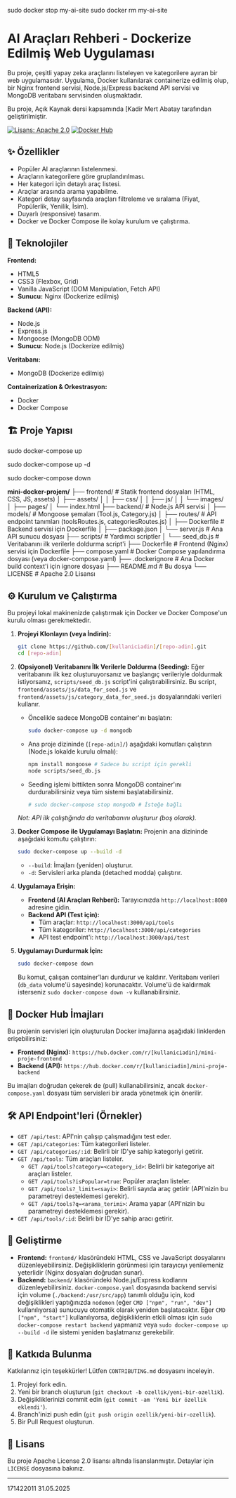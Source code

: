 sudo docker stop my-ai-site
sudo docker rm my-ai-site

# AI Araçları Rehberi - Dockerize Edilmiş Web Uygulaması

Bu proje, çeşitli yapay zeka araçlarını listeleyen ve kategorilere ayıran bir web uygulamasıdır. Uygulama, Docker kullanılarak containerize edilmiş olup, bir Nginx frontend servisi, Node.js/Express backend API servisi ve MongoDB veritabanı servisinden oluşmaktadır.

Bu proje, Açık Kaynak dersi kapsamında [Kadir Mert Abatay tarafından geliştirilmiştir.

[![Lisans: Apache 2.0](https://img.shields.io/badge/Lisans-Apache%202.0-blue.svg)](https://opensource.org/licenses/Apache-2.0)
[![Docker Hub](https://img.shields.io/docker/pulls/kullaniciadin/mini-proje-frontend.svg)](https://hub.docker.com/r/[kullaniciadin]/mini-proje-frontend) <!-- Docker Hub linkini güncelle -->

<!-- İstersen backend imajı için de bir badge ekleyebilirsin -->

## ✨ Özellikler

* Popüler AI araçlarının listelenmesi.
* Araçların kategorilere göre gruplandırılması.
* Her kategori için detaylı araç listesi.
* Araçlar arasında arama yapabilme.
* Kategori detay sayfasında araçları filtreleme ve sıralama (Fiyat, Popülerlik, Yenilik, İsim).
* Duyarlı (responsive) tasarım.
* Docker ve Docker Compose ile kolay kurulum ve çalıştırma.

## 🚀 Teknolojiler

**Frontend:**

* HTML5
* CSS3 (Flexbox, Grid)
* Vanilla JavaScript (DOM Manipulation, Fetch API)
* **Sunucu:** Nginx (Dockerize edilmiş)

**Backend (API):**

* Node.js
* Express.js
* Mongoose (MongoDB ODM)
* **Sunucu:** Node.js (Dockerize edilmiş)

**Veritabanı:**

* MongoDB (Dockerize edilmiş)

**Containerization & Orkestrasyon:**

* Docker
* Docker Compose

## 🏗️ Proje Yapısı

sudo docker-compose up

sudo docker-compose up -d

sudo docker-compose down

**mini-docker-projem/**
├── frontend/ # Statik frontend dosyaları (HTML, CSS, JS, assets)
│ ├── assets/
│ │ ├── css/
│ │ ├── js/
│ │ └── images/
│ ├── pages/
│ └── index.html
├── backend/ # Node.js API servisi
│ ├── models/ # Mongoose şemaları (Tool.js, Category.js)
│ ├── routes/ # API endpoint tanımları (toolsRoutes.js, categoriesRoutes.js)
│ ├── Dockerfile # Backend servisi için Dockerfile
│ ├── package.json
│ └── server.js # Ana API sunucu dosyası
├── scripts/ # Yardımcı scriptler
│ └── seed\_db.js # Veritabanını ilk verilerle doldurma script'i
├── Dockerfile # Frontend (Nginx) servisi için Dockerfile
├── compose.yaml # Docker Compose yapılandırma dosyası (veya docker-compose.yaml)
├── .dockerignore # Ana Docker build context'i için ignore dosyası
├── README.md # Bu dosya
└── LICENSE # Apache 2.0 Lisansı



## ⚙️ Kurulum ve Çalıştırma

Bu projeyi lokal makinenizde çalıştırmak için Docker ve Docker Compose'un kurulu olması gerekmektedir.

1. **Projeyi Klonlayın (veya İndirin):**

   ```bash
   git clone https://github.com/[kullaniciadin]/[repo-adin].git
   cd [repo-adin]
   ```
2. **(Opsiyonel) Veritabanını İlk Verilerle Doldurma (Seeding):**
   Eğer veritabanını ilk kez oluşturuyorsanız ve başlangıç verileriyle doldurmak istiyorsanız, `scripts/seed_db.js` script'ini çalıştırabilirsiniz. Bu script, `frontend/assets/js/data_for_seed.js` ve `frontend/assets/js/category_data_for_seed.js` dosyalarındaki verileri kullanır.

   * Öncelikle sadece MongoDB container'ını başlatın:
     ```bash
     sudo docker-compose up -d mongodb
     ```
   * Ana proje dizininde (`[repo-adin]/`) aşağıdaki komutları çalıştırın (Node.js lokalde kurulu olmalı):
     ```bash
     npm install mongoose # Sadece bu script için gerekli
     node scripts/seed_db.js
     ```
   * Seeding işlemi bittikten sonra MongoDB container'ını durdurabilirsiniz veya tüm sistemi başlatabilirsiniz.
     ```bash
     # sudo docker-compose stop mongodb # İsteğe bağlı
     ```

   *Not: API ilk çalıştığında da veritabanını oluşturur (boş olarak).*
3. **Docker Compose ile Uygulamayı Başlatın:**
   Projenin ana dizininde aşağıdaki komutu çalıştırın:

   ```bash
   sudo docker-compose up --build -d
   ```

   * `--build`: İmajları (yeniden) oluşturur.
   * `-d`: Servisleri arka planda (detached modda) çalıştırır.
4. **Uygulamaya Erişin:**

   * **Frontend (AI Araçları Rehberi):** Tarayıcınızda `http://localhost:8080` adresine gidin.
   * **Backend API (Test için):**
     * Tüm araçlar: `http://localhost:3000/api/tools`
     * Tüm kategoriler: `http://localhost:3000/api/categories`
     * API test endpoint'i: `http://localhost:3000/api/test`
5. **Uygulamayı Durdurmak İçin:**

   ```bash
   sudo docker-compose down
   ```

   Bu komut, çalışan container'ları durdurur ve kaldırır. Veritabanı verileri (`db_data` volume'ü sayesinde) korunacaktır. Volume'ü de kaldırmak isterseniz `sudo docker-compose down -v` kullanabilirsiniz.

## 🐳 Docker Hub İmajları

Bu projenin servisleri için oluşturulan Docker imajlarına aşağıdaki linklerden erişebilirsiniz:

* **Frontend (Nginx):** `https://hub.docker.com/r/[kullaniciadin]/mini-proje-frontend`
* **Backend (API):** `https://hub.docker.com/r/[kullaniciadin]/mini-proje-backend`

Bu imajları doğrudan çekerek de (pull) kullanabilirsiniz, ancak `docker-compose.yaml` dosyası tüm servisleri bir arada yönetmek için önerilir.

## 🛠️ API Endpoint'leri (Örnekler)

* `GET /api/test`: API'nin çalışıp çalışmadığını test eder.
* `GET /api/categories`: Tüm kategorileri listeler.
* `GET /api/categories/:id`: Belirli bir ID'ye sahip kategoriyi getirir.
* `GET /api/tools`: Tüm araçları listeler.
  * `GET /api/tools?category=<category_id>`: Belirli bir kategoriye ait araçları listeler.
  * `GET /api/tools?isPopular=true`: Popüler araçları listeler.
  * `GET /api/tools?_limit=<sayi>`: Belirli sayıda araç getirir (API'nizin bu parametreyi desteklemesi gerekir).
  * `GET /api/tools?q=<arama_terimi>`: Arama yapar (API'nizin bu parametreyi desteklemesi gerekir).
* `GET /api/tools/:id`: Belirli bir ID'ye sahip aracı getirir.

## 🔧 Geliştirme

* **Frontend:** `frontend/` klasöründeki HTML, CSS ve JavaScript dosyalarını düzenleyebilirsiniz. Değişikliklerin görünmesi için tarayıcıyı yenilemeniz yeterlidir (Nginx dosyaları doğrudan sunar).
* **Backend:** `backend/` klasöründeki Node.js/Express kodlarını düzenleyebilirsiniz. `docker-compose.yaml` dosyasında backend servisi için volume (`./backend:/usr/src/app`) tanımlı olduğu için, kod değişiklikleri yaptığınızda `nodemon` (eğer `CMD ["npm", "run", "dev"]` kullanılıyorsa) sunucuyu otomatik olarak yeniden başlatacaktır. Eğer `CMD ["npm", "start"]` kullanılıyorsa, değişikliklerin etkili olması için `sudo docker-compose restart backend` yapmanız veya `sudo docker-compose up --build -d` ile sistemi yeniden başlatmanız gerekebilir.

## 🤝 Katkıda Bulunma

Katkılarınız için teşekkürler! Lütfen `CONTRIBUTING.md` dosyasını inceleyin.

1. Projeyi fork edin.
2. Yeni bir branch oluşturun (`git checkout -b ozellik/yeni-bir-ozellik`).
3. Değişikliklerinizi commit edin (`git commit -am 'Yeni bir özellik eklendi'`).
4. Branch'inizi push edin (`git push origin ozellik/yeni-bir-ozellik`).
5. Bir Pull Request oluşturun.

## 📜 Lisans

Bu proje Apache License 2.0 lisansı altında lisanslanmıştır. Detaylar için `LICENSE` dosyasına bakınız.

---

171422011
31.05.2025
